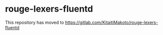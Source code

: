 # rouge-lexers-fluentd

This repository has moved to https://gitlab.com/KitaitiMakoto/rouge-lexers-fluentd
